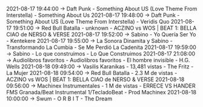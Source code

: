 2021-08-17 19:44:00 -> Daft Punk - Something About US (Love Theme From Interstella) - Something About Us
2021-08-17 19:48:00 -> Daft Punk - Something About US (Love Theme From Interstella) - Veridis Quo
2021-08-17 19:51:00 -> Red Bull Batalla - unknown - ACZINO vs WOS | BEAT 1: BELLA CIAO de NERSO & VERSE
2021-08-17 19:52:00 -> Sabino - Yo Quería Ser Yo - Kentekere
2021-08-17 19:55:00 -> La Sonora Dinamita y Sabino - Transformando La Cumbia - Se Me Perdió La Cadenita
2021-08-17 19:59:00 -> Sabino - Lo que construimos - Lo Que Construimos
2021-08-17 21:08:00 -> Audiolibros favoritos - Audiolibros favoritos - El hombre invisible - H.G. Wells
2021-08-18 09:49:00 -> Vasilis Karanikas - 13,481 vistas - The Fritz - La Mujer
2021-08-18 09:54:00 -> Red Bull Batalla - 2.3 M de vistas - ACZINO vs WOS | BEAT 1: BELLA CIAO de NERSO & VERSE
2021-08-18 09:56:00 -> Machinex Instrumentales - 1 M de vistas - ERRECE VS HANDER FMS Granada/Beat Instrumental 1/TecladoBeat - Prod Machinex
2021-08-18 10:00:00 -> Swum - O R B I T - The Dream
